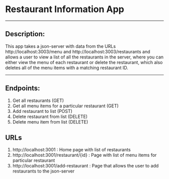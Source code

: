 # Restaurant Information App
_____________________________
## Description:
This app takes a json-server with data from the URLs http://localhost:3003/menu and http://localhost:3003/restaurants
and allows a user to view a list of all the restaurants in the server, where you can either view the menu of each restaurant or delete the restaurant,
which also deletes all of the menu items with a matching restaurant ID.
_____________________________
## Endpoints:
1. Get all restaurants (GET)
2. Get all menu items for a particular restaurant (GET)
3. Add restaurant to list (POST)
4. Delete restaurant from list (DELETE)
5. Delete menu item from list (DELETE)

## URLs
1. http://localhost:3001 : Home page with list of restaurants
2. http://localhost:3001/restaurant/{id} : Page with list of menu items for particular restaurant
3. http://localhost:3001/add-restaurant : Page that allows the user to add restaurants to the json-server